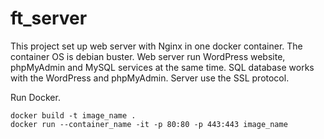 # ft_server

This project set up web server with Nginx in one docker container. The container OS is debian buster. Web server run WordPress website, phpMyAdmin and MySQL services at the same time.
SQL database works with the WordPress and phpMyAdmin. Server use the SSL protocol.

Run Docker.
```
docker build -t image_name .
docker run --container_name -it -p 80:80 -p 443:443 image_name
```
